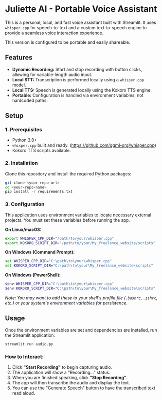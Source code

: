 # Juliette AI - Portable Voice Assistant

This is a personal, local, and fast voice assistant built with Streamlit. It uses `whisper.cpp` for speech-to-text and a custom text-to-speech engine to provide a seamless voice interaction experience.

This version is configured to be portable and easily shareable.

## Features

*   **Dynamic Recording:** Start and stop recording with button clicks, allowing for variable-length audio input.
*   **Local STT:** Transcription is performed locally using a `whisper.cpp` model.
*   **Local TTS:** Speech is generated locally using the Kokoro TTS engine.
*   **Portable:** Configuration is handled via environment variables, not hardcoded paths.

## Setup

### 1. Prerequisites
- Python 3.8+
- `whisper.cpp` built and ready. (https://github.com/ggml-org/whisper.cpp)
- Kokoro TTS scripts available.

### 2. Installation
Clone this repository and install the required Python packages:
```bash
git clone <your-repo-url>
cd <your-repo-name>
pip install -r requirements.txt
```

### 3. Configuration
This application uses environment variables to locate necessary external projects. You must set these variables before running the app.

**On Linux/macOS:**
```bash
export WHISPER_CPP_DIR="/path/to/your/whisper.cpp"
export KOKORO_SCRIPT_DIR="/path/to/your/My_freelance_website/scripts"
```

**On Windows (Command Prompt):**
```cmd
set WHISPER_CPP_DIR="C:\path\to\your\whisper.cpp"
set KOKORO_SCRIPT_DIR="C:\path\to\your\My_freelance_website\scripts"
```

**On Windows (PowerShell):**
```powershell
$env:WHISPER_CPP_DIR="C:\path\to\your\whisper.cpp"
$env:KOKORO_SCRIPT_DIR="C:\path\to\your\My_freelance_website\scripts"
```
*Note: You may want to add these to your shell's profile file (`.bashrc`, `.zshrc`, etc.) or your system's environment variables for persistence.*

## Usage

Once the environment variables are set and dependencies are installed, run the Streamlit application:
```bash
streamlit run audio.py
```

### How to Interact:
1.  Click **"Start Recording"** to begin capturing audio.
2.  The application will show a "Recording..." status.
3.  When you are finished speaking, click **"Stop Recording"**.
4.  The app will then transcribe the audio and display the text.
5.  You can use the "Generate Speech" button to have the transcribed text read aloud.

```